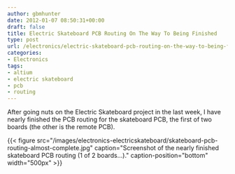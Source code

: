 ```yaml
---
author: gbmhunter
date: 2012-01-07 08:50:31+00:00
draft: false
title: Electric Skateboard PCB Routing On The Way To Being Finished
type: post
url: /electronics/electric-skateboard-pcb-routing-on-the-way-to-being-finished
categories:
- Electronics
tags:
- altium
- electric skateboard
- pcb
- routing
---
```


After going nuts on the Electric Skateboard project in the last week, I have nearly finished the PCB routing for the skateboard PCB, the first of two boards (the other is the remote PCB).

{{< figure src="/images/electronics-electricskateboard/skateboard-pcb-routing-almost-complete.jpg" caption="Screenshot of the nearly finished skateboard PCB routing (1 of 2 boards...)." caption-position="bottom" width="500px" >}}

